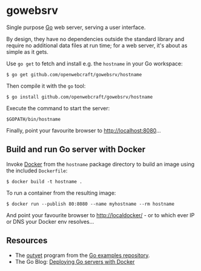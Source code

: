 # gowebsrv

Single purpose [Go][golang.org] web server, serving a user interface.

By design, they have no dependencies outside the standard library and require no additional data files at run time; for a web server, it's about as simple as it gets. 

Use `go get` to fetch and install e.g. the `hostname` in your Go workspace:

    $ go get github.com/openwebcraft/gowebsrv/hostname

Then compile it with the `go` tool: 

    $ go install github.com/openwebcraft/gowebsrv/hostname

Execute the command to start the server:

    $GOPATH/bin/hostname
    
Finally, point your favourite browser to <http://localhost:8080>...

## Build and run Go server with Docker

Invoke [Docker][docker.com] from the `hostname` package directory to build an image using the included `Dockerfile`:

    $ docker build -t hostname .

To run a container from the resulting image:

    $ docker run --publish 80:8080 --name myhostname --rm hostname

And point your favourite browser to <http://localdocker/> - or to which ever IP or DNS your Docker env resolves...

## Resources

- The [outyet](http://godoc.org/github.com/golang/example/outyet) program from the [Go examples repository](https://github.com/golang/example).
- The Go Blog: [Deploying Go servers with Docker](https://blog.golang.org/docker)


[golang.org]: https://golang.org/ "Go"
[docker.com]: https://www.docker.com/ "Docker"